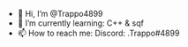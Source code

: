 - 👋 Hi, I’m @Trappo4899
- 🌱 I’m currently learning: C++ & sqf
- 📫 How to reach me: Discord: .Trappo#4899

<!---
Trappo4899/Trappo4899 is a ✨ special ✨ repository because its `README.md` (this file) appears on your GitHub profile.
You can click the Preview link to take a look at your changes.
--->
